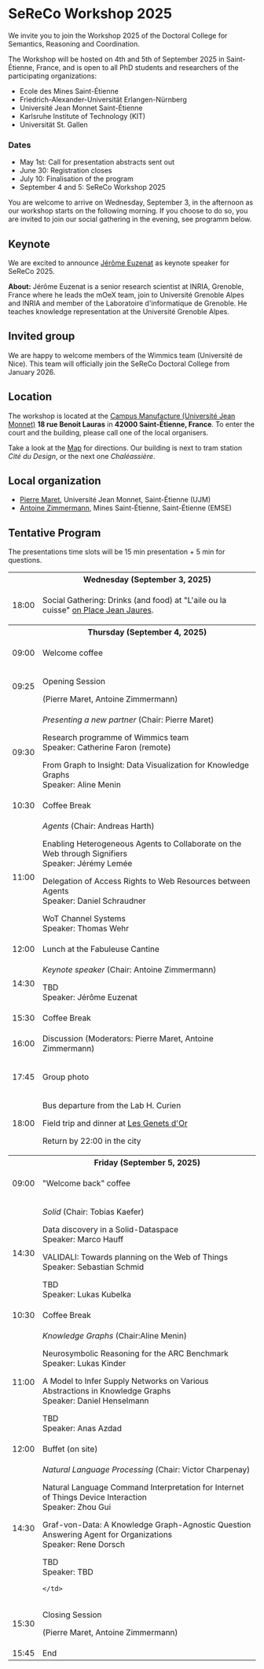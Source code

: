 ---
---

# SeReCo Workshop 2025

We invite you to join the Workshop 2025 of the Doctoral College for Semantics, Reasoning and Coordination.

The Workshop will be hosted on 4th and 5th of September 2025 in Saint-Étienne, France, and is open to all PhD students and researchers of the participating organizations:

- Ecole des Mines Saint-Étienne
- Friedrich-Alexander-Universität Erlangen-Nürnberg
- Université Jean Monnet Saint-Étienne
- Karlsruhe Institute of Technology (KIT)
- Universität St. Gallen

### Dates 

- May 1st: Call for presentation abstracts sent out
- June 30: Registration closes
- July 10: Finalisation of the program
- September 4 and 5: SeReCo Workshop 2025

You are welcome to arrive on Wednesday, September 3, in the afternoon as our workshop starts on the following morning.
If you choose to do so, you are invited to join our social gathering in the evening, see programm below.

## Keynote

We are excited to announce <a target="_blank" href="https://moex.inria.fr/~euzenat/#tab1">Jérôme Euzenat</a> as keynote speaker for SeReCo 2025.

<b>About:</b>
Jérôme Euzenat is a senior research scientist at INRIA, Grenoble, France where he leads the mOeX team, join to Université Grenoble Alpes and INRIA and member of the Laboratoire d'informatique de Grenoble. He teaches knowledge representation at the Université Grenoble Alpes.

## Invited group

We are happy to welcome members of the Wimmics team (Université de Nice). This team will officially join the SeReCo Doctoral College from January 2026.

## Location

The workshop is located at the <a target="_blank" href="https://www.univ-st-etienne.fr/fr/direction-du-patrimoine/campus-trefilerie/campus-manufacture.html">Campus Manufacture (Université Jean Monnet)</a>  **18 rue Benoit Lauras** in **42000 Saint-Étienne, France**.
To enter the court and the building, please call one of the local organisers.

Take a look at the  <a target="_blank" href="https://www.google.com/maps/place/45%C2%B027'08.3%22N+4%C2%B023'16.1%22E/@45.452309,4.387796,1131m/data=!3m1!1e3!4m4!3m3!8m2!3d45.4523087!4d4.3877963?hl=fr&entry=ttu&g_ep=EgoyMDI0MTAyMi4wIKXMDSoASAFQAw%3D%3D">Map</a> for directions.
Our building is next to tram station _Cité du Design_, or the next one _Chaléassière_.

## Local organization

- [Pierre Maret](mailto:pierre.maret@univ-st-etienne.fr), Université Jean Monnet, Saint-Étienne (UJM)
- [Antoine Zimmermann](mailto:antoine.zimmermann@emse.fr), Mines Saint-Étienne, Saint-Étienne (EMSE)

## Tentative Program

<p>The presentations time slots will be 15 min presentation + 5 min for questions.</p>

<table class="agenda">
  <tr>
    <th></th>
    <th>Wednesday (September 3, 2025)</th>
  </tr>
  <tr>
    <td>18:00</td>
    <td class="highlight">
      <p>Social Gathering: Drinks (and food) at "L'aile ou la cuisse" <a target="_blank" href="https://www.saint-etienne-hors-cadre.fr/patrimoine-culturel/place-jean-jaures-saint-etienne/">on Place Jean Jaures</a>.</p> 
      <p></p>
    </td>
  </tr>
  <tr></tr>
  <tr>
    <th></th>
    <th>Thursday (September 4, 2025)</th>
  </tr>
  <tr>
    <td>09:00</td>
    <td class="admin">
      <p>Welcome coffee</p>
    </td>
  </tr>
  <tr>
    <td>09:25</td>
    <td class="admin">
      <p>Opening Session</p> (Pierre Maret, Antoine Zimmermann)
    </td>
  </tr>
 <tr>
    <td>09:30</td>
    <td class="presentation">
      <p><i>Presenting a new partner</i> (Chair: Pierre Maret) </p> 
      <p>Research programme of Wimmics team
      <br>
      Speaker: Catherine Faron (remote) </p>
      <p>From Graph to Insight: Data Visualization for Knowledge Graphs
      <br>
      Speaker: Aline	Menin</p>
    </td>
  </tr>
  <tr>
    <td>10:30</td>
    <td class="admin">Coffee Break</td>
  </tr>
  <tr>
    <td>11:00</td>
    <td class="presentation"> 
      <p><i>Agents</i> (Chair: Andreas Harth) </p>
      <p>Enabling Heterogeneous Agents to Collaborate on the Web through Signifiers
      <br>
      Speaker: Jérémy	Lemée</p>
      <p>Delegation of Access Rights to Web Resources between Agents
      <br>
      Speaker: Daniel	Schraudner</p>
      <p>WoT Channel Systems
      <br>
      Speaker: Thomas	Wehr</p>
    </td>
  </tr>

  <tr>
    <td>12:00</td>
    <td class="admin">Lunch at the Fabuleuse Cantine</td>
  </tr>
   <tr>
    <td>14:30</td>
    <td class="presentation">
      <p><i>Keynote speaker</i> (Chair: Antoine Zimmermann)</p>
      <p>TBD
      <br>
      Speaker: Jérôme Euzenat</p>
  </td>
  </tr>
  <tr>
    <td>15:30</td>
    <td class="admin">Coffee Break</td>
  </tr>
   <tr>
    <td>16:00</td>
    <td class="highlight">
      <p>Discussion (Moderators: Pierre Maret, Antoine Zimmermann) </p>
    </td>
  </tr>
  
  <tr>
    <td>17:45</td>
    <td class="admin">
      <p>Group photo</p>
    </td>
  </tr>
  <tr>
  <td>18:00</td>
    <td class="admin">
      <p>Bus departure from the Lab H. Curien</p>
      <p>Field trip and dinner at <a target="_blank" href="https://www.lesgenetsdor42.fr/">Les Genets d'Or</a></p>
      <p>Return by 22:00 in the city</p>
    </td>
  </tr>
  <tr></tr>
  <tr>
    <th></th>
    <th>Friday (September 5, 2025)</th>
  </tr>
    <tr>
    <td>09:00</td>
    <td class="admin">
      <p>"Welcome back" coffee</p>
    </td>
  </tr>
  <tr>
    <td>14:30</td>
    <td class="presentation">
      <p><i>Solid</i> (Chair: Tobias Kaefer)</p> 
      <p>Data discovery in a Solid-Dataspace
      <br>
      Speaker: Marco	Hauff</p>
      <p>VALIDALI: Towards planning on the Web of Things
      <br>
      Speaker: Sebastian	Schmid</p>
      <p>TBD
      <br>
      Speaker: Lukas	Kubelka</p>
    </td>
  </tr>
    <tr>
    <td>10:30</td>
    <td class="admin">Coffee Break</td>
  </tr>
  <tr>
    <td>11:00</td>
    <td class="presentation"> 
      <p><i>Knowledge Graphs</i> (Chair:Aline	Menin)</p>
      <p>Neurosymbolic Reasoning for the ARC Benchmark
      <br>
      Speaker: Lukas	Kinder	</p>
      <p>A Model to Infer Supply Networks on Various Abstractions in Knowledge Graphs
      <br>
      Speaker: Daniel	Henselmann</p>
      <p>TBD
      <br>
      Speaker: Anas	Azdad</p>
    </td>
  </tr>

  <tr>
    <td>12:00</td>
    <td class="admin">Buffet (on site)</td>
  </tr>
   <tr>
    <td>14:30</td>
    <td class="presentation">
      <p><i>Natural Language Processing</i> (Chair: Victor Charpenay)</p> 
      <p>Natural Language Command Interpretation for Internet of Things Device Interaction
      <br>
      Speaker: Zhou	Gui		</p>
      <p>Graf-von-Data: A Knowledge Graph-Agnostic Question Answering Agent for Organizations
      <br>
      Speaker: Rene	Dorsch</p>
      <p>TBD
      <br>
      Speaker: TBD</p>

    </td>
  </tr>
   <td>15:30</td>
    <td class="admin">
      <p>Closing Session</p>
      <p>(Pierre Maret, Antoine Zimmermann)</p>
    </td>
  </tr>
  <tr>
    <td>15:45</td>
    <td>End</td>
  </tr>
</table>
